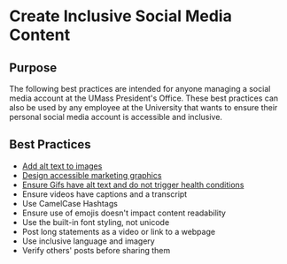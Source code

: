 # Create Inclusive Social Media Content

## Purpose

The following best practices are intended for anyone managing a social media account at the UMass President's Office. These best practices can also be used by any employee at the University that wants to ensure their personal social media account is accessible and inclusive. 

## Best Practices

- [Add alt text to images](https://kristinaengland.github.io/inclusive-by-design/how/provide-alt-text-for-images)
- [Design accessible marketing graphics](https://kristinaengland.github.io/inclusive-by-design/how/design-accessible-marketing-graphics)
- [Ensure Gifs have alt text and do not trigger health conditions](https://kristinaengland.github.io/inclusive-by-design/how/ensure-gifs-have-alt-text-and-do-not-trigger-health-conditions)
- Ensure videos have captions and a transcript
- Use CamelCase Hashtags
- Ensure use of emojis doesn't impact content readability
- Use the built-in font styling, not unicode
- Post long statements as a video or link to a webpage
- Use inclusive language and imagery
- Verify others' posts before sharing them
